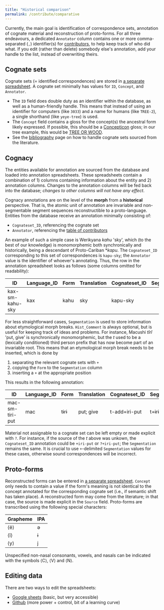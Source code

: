```yaml
---
title: "Historical comparison"
permalink: /contribute/comparative
---
```


Currently, the main goal is identification of correspondence sets, annotation of cognate material and reconstruction of proto-forms.
For all three endeavours, a dedicated `Annotator` column contains one or more comma-separated (`,`) identifier(s) for [contributors](https://github.com/caribank/caribank/blob/main/etc/contributors.csv), to help keep track of who did what.
If you edit (rather than delete) somebody else's annotation, add your handle to the list, instead of overwriting theirs.

## Cognate sets
Cognate sets (= identified correspondences) are stored in [a separate spreadsheet](https://github.com/caribank/caribank/blob/main/reconstruction/cognatesets.csv).
A cognate set minimally has values for `ID`, `Concept`, and `Annotator`.
* The `ID` field does double duty as an identifier within the database, as well as a human-friendly handle. This means that instead of using an identifier for computers (like `3033`) and a name for humans (like `TREE-2`), a single shorthand (like `yeye-tree`) is used.
* The `Concept` field contains a gloss for the concept(s) the ancestral form likely expressed. If possible, this should be a [Concepticon](concepticon.clld.org/) gloss; in our tree example, this would be [TREE OR WOOD](https://concepticon.clld.org/parameters/2141).
* See the [bibliography](/contribute/bib) page on how to handle cognate sets sourced from the literature.

## Cognacy
The entities available for annotation are sourced from the database and loaded into annotation spreadsheets.
These spreadsheets contain a combination of 1) columns containing information about the entity and 2) annotation columns.
Changes to the annotation columns will be fed back into the database; *changes to other columns will not have any effect*.

Cognacy annotations are on the level of the **morph** from a **historical** perspective.
That is, the atomic unit of annotation are invariable and non-segmentable segment sequences reconstructible to a proto-language.
Entities from the database receive an annotation minimally consisting of:
* `Cognateset_ID`, referencing the cognate set
* `Annotator`, referencing the [table of contributors](https://github.com/caribank/caribank/blob/main/etc/contributors.csv)

An example of such a simple case is Werikyana *kahu* 'sky', which (to the best of our knowledge) is monomorphemic both synchronically and historically, being a descendant of Proto-Cariban \**kapu*.
The `Cognateset_ID` corresponding to this set of correspondences is `kapu-sky`; the `Annotator` value is the identifier of whoever's annotating.
Thus, the row in the annotation spreadsheet looks as follows (some columns omitted for readability):

| ID              | Language_ID | Form | Translation | Cognateset_ID | Segmentation | Hist_Comment | Annotator |
|-----------------|-------------|------|-------------|---------------|--------------|--------------|-----------|
| kax-sm-kahu-sky | kax         | kahu | sky         | kapu-sky      |              |              | fm        |

For less straightforward cases, `Segmentation` is used to store information about etymological morph breaks.
`Hist_Comment` is always optional, but is useful for keeping track of ideas and problems.
For instance, Macushi *tîrî* 'put, give' is synchronically monomorphemic, but the *t* used to be a (lexically conditioned) third person prefix that has now become part of an invariable root.
This means that an etymological morph break needs to be inserted, which is done by

1. separating the relevant cognate sets with `+`
2. copying the `Form` to the `Segmentation` column
3. inserting a `+` at the appropriate position

This results in the following annotation:

| ID              | Language_ID | Form | Translation | Cognateset_ID | Segmentation | Hist_Comment | Annotator |
|-----------------|-------------|------|-------------|---------------|--------------|--------------|-----------|
| mac-sm-tiri-put | mac         | tɨrɨ | put; give         | t-add+iri-put      |   t+ɨrɨ         |  Lexicalized \*t-\*            | fm        |

Material not assignable to a cognate set can be left empty or made explicit with `?`.
For instance, if the source of the *t* above was unkown, the `Cognateset_ID` annotation could be `+iri-put` or `?+iri-put`; the `Segmentation` remains the same.
It is crucial to use `+`-delimited `Segmentation` values for these cases, otherwise sound correspondences will be incorrect.

## Proto-forms
Reconstructed forms can be entered in [a separate spreadsheet](https://github.com/caribank/caribank/blob/main/reconstruction/proto_forms.csv).
`Concept` only needs to contain a value if the form's meaning is not identical to the concept annotated for the corresponding cognate set (i.e., if semantic shift has taken place).
A reconstructed form may come from the literature; in that case, the source is made explicit in the `Source` field.
Proto-forms are transcribed using the following special characters:

| Grapheme | IPA |
|---|---|
| ⟨ë⟩ | ə |
| ⟨ï⟩ | ɨ |
| ⟨y⟩ | j |

Unspecified non-nasal consonants, vowels, and nasals can be indicated with the symbols ⟨C⟩, ⟨V⟩ and ⟨N⟩.

## Editing data
There are two ways to edit the spreadsheets:

* [Google sheets](gsheets) (basic, but very accessible)
* [Github](github) (more power + control, bit of a learning curve)
